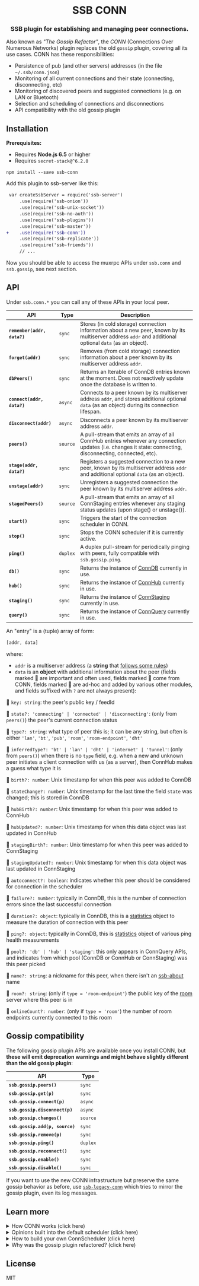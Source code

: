 <div style="text-align:center" align="center">

# SSB CONN

### SSB plugin for establishing and managing peer connections.

</div>

Also known as *"The Gossip Refactor"*, the *CONN* (Connections Over Numerous Networks) plugin replaces the old `gossip` plugin, covering all its use cases. CONN has these responsibilities:

- Persistence of pub (and other servers) addresses (in the file `~/.ssb/conn.json`)
- Monitoring of all current connections and their state (connecting, disconnecting, etc)
- Monitoring of discovered peers and suggested connections (e.g. on LAN or Bluetooth)
- Selection and scheduling of connections and disconnections
- API compatibility with the old gossip plugin


## Installation

**Prerequisites:**

- Requires **Node.js 6.5** or higher
- Requires `secret-stack@^6.2.0`

```
npm install --save ssb-conn
```

Add this plugin to ssb-server like this:

```diff
 var createSsbServer = require('ssb-server')
     .use(require('ssb-onion'))
     .use(require('ssb-unix-socket'))
     .use(require('ssb-no-auth'))
     .use(require('ssb-plugins'))
     .use(require('ssb-master'))
+    .use(require('ssb-conn'))
     .use(require('ssb-replicate'))
     .use(require('ssb-friends'))
     // ...
```

Now you should be able to access the muxrpc APIs under `ssb.conn` and `ssb.gossip`, see next section.

## API

Under `ssb.conn.*` you can call any of these APIs in your local peer.

| API | Type | Description |
|-----|------|-------------|
| **`remember(addr, data?)`** | `sync` | Stores (in cold storage) connection information about a new peer, known by its multiserver address `addr` and additional optional `data` (as an object). |
| **`forget(addr)`** | `sync` | Removes (from cold storage) connection information about a peer known by its multiserver address `addr`. |
| **`dbPeers()`** | `sync` | Returns an Iterable of ConnDB entries known at the moment. Does not reactively update once the database is written to. |
| **`connect(addr, data?)`** | `async` | Connects to a peer known by its multiserver address `addr`, and stores additional optional `data` (as an object) during its connection lifespan. |
| **`disconnect(addr)`** | `async` | Disconnects a peer known by its multiserver address `addr`. |
| **`peers()`** | `source` | A pull-stream that emits an array of all ConnHub entries whenever any connection updates (i.e. changes it state: connecting, disconnecting, connected, etc). |
| **`stage(addr, data?)`** | `sync` | Registers a suggested connection to a new peer, known by its multiserver address `addr` and additional optional `data` (as an object). |
| **`unstage(addr)`** | `sync` | Unregisters a suggested connection the peer known by its multiserver address `addr`. |
| **`stagedPeers()`** | `source` | A pull-stream that emits an array of all ConnStaging entries whenever any staging status updates (upon stage() or unstage()). |
| **`start()`** | `sync` | Triggers the start of the connection scheduler in CONN. |
| **`stop()`** | `sync` | Stops the CONN scheduler if it is currently active. |
| **`ping()`** | `duplex` | A duplex pull-stream for periodically pinging with peers, fully compatible with `ssb.gossip.ping`. |
| **`db()`** | `sync` | Returns the instance of [ConnDB](https://github.com/staltz/ssb-conn-db) currently in use. |
| **`hub()`** | `sync` | Returns the instance of [ConnHub](https://github.com/staltz/ssb-conn-hub) currently in use. |
| **`staging()`** | `sync` | Returns the instance of [ConnStaging](https://github.com/staltz/ssb-conn-staging) currently in use. |
| **`query()`** | `sync` | Returns the instance of [ConnQuery](https://github.com/staltz/ssb-conn-query) currently in use. |

An "entry" is a (tuple) array of form:

```javascript
[addr, data]
```
 where:
 - `addr` is a multiserver address (a **string** that [follows some rules](https://github.com/dominictarr/multiserver-address))
 - `data` is an **object** with additional information about the peer (fields marked 🔷 are important and often used, fields marked 🔹 come from CONN, fields marked 🔸 are ad-hoc and added by various other modules, and fields suffixed with `?` are not always present):

🔷 `key: string`: the peer's public key / feedId

🔷 `state?: 'connecting' | 'connected' | 'disconnecting'`: (only from `peers()`) the peer's current connection status

🔷 `type?: string`: what type of peer this is; it can be any string, but often is either `'lan'`, `'bt'`, `'pub'`, `'room'`, `'room-endpoint'`, `'dht'`

🔹 `inferredType?: 'bt' | 'lan' | 'dht' | 'internet' | 'tunnel'`: (only from `peers()`) when there is no `type` field, e.g. when a new and unknown peer initiates a client connection with us (as a server), then ConnHub makes a guess what type it is

🔹 `birth?: number`: Unix timestamp for when this peer was added to ConnDB

🔹 `stateChange?: number`: Unix timestamp for the last time the field `state` was changed; this is stored in ConnDB

🔹 `hubBirth?: number`: Unix timestamp for when this peer was added to ConnHub

🔹 `hubUpdated?: number`: Unix timestamp for when this data object was last updated in ConnHub

🔹 `stagingBirth?: number`: Unix timestamp for when this peer was added to ConnStaging

🔹 `stagingUpdated?: number`: Unix timestamp for when this data object was last updated in ConnStaging

🔹 `autoconnect?: boolean`: indicates whether this peer should be considered for connection in the scheduler

🔹 `failure?: number`: typically in ConnDB, this is the number of connection errors since the last successful connection

🔹 `duration?: object`: typically in ConnDB, this is a [statistics](https://www.npmjs.com/package/statistics) object to measure the duration of connection with this peer

🔹 `ping?: object`: typically in ConnDB, this is [statistics](https://www.npmjs.com/package/statistics) object of various ping health measurements

🔹 `pool?: 'db' | 'hub' | 'staging'`: this only appears in ConnQuery APIs, and indicates from which pool (ConnDB or ConnHub or ConnStaging) was this peer picked

🔸 `name?: string`: a nickname for this peer, when there isn't an [ssb-about](https://github.com/ssbc/ssb-about) name

🔸 `room?: string`: (only if `type = 'room-endpoint'`) the public key of the [room](https://github.com/staltz/ssb-room) server where this peer is in

🔸 `onlineCount?: number`: (only if `type = 'room'`) the number of room endpoints currently connected to this room

## Gossip compatibility

The following gossip plugin APIs are available once you install CONN, but **these will emit deprecation warnings and might behave slightly different than the old gossip plugin**:

| API | Type |
|-----|------|
| **`ssb.gossip.peers()`** | `sync` |
| **`ssb.gossip.get(p)`** | `sync` |
| **`ssb.gossip.connect(p)`** | `async` |
| **`ssb.gossip.disconnect(p)`** | `async` |
| **`ssb.gossip.changes()`** | `source` |
| **`ssb.gossip.add(p, source)`** | `sync` |
| **`ssb.gossip.remove(p)`** | `sync` |
| **`ssb.gossip.ping()`** | `duplex` |
| **`ssb.gossip.reconnect()`** | `sync` |
| **`ssb.gossip.enable()`** | `sync` |
| **`ssb.gossip.disable()`** | `sync` |

If you want to use the new CONN infrastructure but preserve the same gossip behavior as before, use [`ssb-legacy-conn`](https://github.com/staltz/ssb-legacy-conn) which tries to mirror the gossip plugin, even its log messages.

## Learn more

<details>
  <summary>How CONN works (click here)</summary>
  <p>

![diagram.png](diagram.png)

Under the hood, CONN is based on three "pools" of peers:

- [ConnDB](https://github.com/staltz/ssb-conn-db): a persistent database of addresses to connect to
- [ConnHub](https://github.com/staltz/ssb-conn-hub): a façade API for currently active connections
- [ConnStaging](https://github.com/staltz/ssb-conn-staging): a pool of potential new connections

ConnDB contains metadata on stable servers and peers that have been successfully connectable. ConnHub is the central API that allows us to issue new connections and disconnections, as well as to track the currently active connections. ConnStaging is an in-memory ephemeral storage of new possible connections that the user might want to approve or disapprove.

Then, [ConnQuery](https://github.com/staltz/ssb-conn-query) has access to those three pools, and provides utilities to query, filter, and sort connections across all those pools.

**ConnScheduler** is an **opinionated** (⚠️) plugin that utilizes ConnQuery to select peers to connect to, then schedules connections to happen via ConnHub, as well as schedules disconnections if necessary. Being opinionated, CONN provides an easy way of replacing the default scheduler with your own scheduler, see instructions below.

There is also a **Gossip Compatibility** plugin, implementing all the legacy APIs, so that other SSB plugins that call these APIs will continue to function as normal.

When you install the ssb-plugin, it will actually setup three plugins:

```
[conn, connScheduler, gossip]
```

  </p>
</details>

<details>
  <summary>Opinions built into the default scheduler (click here)</summary>
  <p>

The default scheduler is roughly the same as the legacy ssb-gossip plugin, with some opinions removed and others added. The scheduler has two parts: discovery setup on startup, and periodic connections/disconnections.

**Discovery setup:**

- Read the SSB log and look for "pub" messages, and `remember` them
- Listen to a stream of Bluetooth nearby devices, and `stage` them

**Periodic connections/disconnections:**

- With (5sec) exponential backoff, try to connect to at most 10 room servers
- With (10sec) exponential backoff, try to connect to at most 2 non-room peers that we have connected successfully before
- With (30sec) exponential backoff, try to connect to at most 2 non-room peers that we have never with connected before
- With (1min) exponential backoff, try to connect to at most 3 non-room peers that have we always failed to connect with
- With (4min) exponential backoff, try to connect to at most 1 non-room peer that seem to run a legacy version of the gossip plugin

In none of the cases above shall we connect to a peer that we block.

- Automatically connect to (five) staged peers we follow
- Disconnect from connected peers that have just been blocked
- Unstage LAN peers that haven't been updated in ConnStaging in 10 seconds
- Unstage Bluetooth peers that haven't been updated in ConnStaging in 30 seconds
- Wait some 10 seconds before disconnecting a "connecting" peer
- Disconnect peer that have been online with us for more than 1 hour

**Other events:**

- Upon wakeup (from computer 'sleep'), fully reset the ConnHub
- Upon network (interface) changes, fully reset the ConnHub
- Upon a disconnection, try to connect to some peer (section above)

<ul></ul>

  </p>
</details>

<details>
  <summary>How to build your own ConnScheduler (click here)</summary>
  <p>

To experiment with your own opinions for establishing connections, you can make your own ConnScheduler, which is just a typical SSB plugin. You can write in the traditional style (like other SSB plugins), or with OOP decorators. The example below uses OOP decorators.

Here is the basic shape of the scheduler:

```javascript
import {plugin, muxrpc} from 'secret-stack-decorators';

@plugin('1.0.0')
module.exports = class ConnScheduler {
  constructor(ssb, config) {
    // basic setup here
    this.ssb = ssb;
  }

  @muxrpc('sync')
  public start = () => {
    // this is called when the scheduler should begin scheduling connections

    // You have access to CONN core here:
    const query = this.ssb.conn.query();
    this.ssb.conn.stage(addr);
    this.ssb.conn.disconnect(addr);
    // ...
  }

  @muxrpc('sync')
  public stop = () => {
    // this is called when the scheduler should cancel its jobs
  }
}
```

Note that the name of the plugin must be **exactly `ConnScheduler`** (or `connScheduler`) and it **must have the methods start() and stop()**, because the CONN core will try to use your scheduler under those names. The rest of the contents of the ConnScheduler class are up to you, you can use private methods, etc.

When you're done building your scheduler, you can export it together with CONN core and the gossip compatibility plugin like this:

```js
var CONN = require('ssb-conn/core')
var Gossip = require('ssb-conn/compat')
var ConnScheduler = require('./my-scheduler')

module.exports = [CONN, ConnScheduler, Gossip]
```

That array is a valid secret-stack plugin which you can `.use()` in ssb-server.

<ul></ul>

  </p>
</details>

<details>
  <summary>Why was the gossip plugin refactored? (click here)</summary>
  <p>

The legacy gossip plugin is one of the oldest parts of the SSB stack in Node.js, and it contained several old opinions. It wasn't designed with multiserver in mind, so it made a lot of assumptions that peers have `host`/`port` fields. Nowadays with Bluetooth and other unusual modes of connectivity, that assumption breaks down often.

The gossip plugin also did not have the concept of "staging", which is useful for ephemeral connections (LAN or Bluetooth) in spaces that may have many strangers. So the gossip plugin tended to connect as soon as possible to any peer discovered.

Also, since the gossip plugin was a monolith, it had all these concerns (cold persistence, in-memory tracking of current connections, ephemeral peers, scheduling, old and new style addresses) squashed into one file, making it hard and brittle to change the code.

The objectives with CONN were to:

- Untangle the codebase into modular components with single responsibilities
- Standardize the assumption that addresses are always multiserver addresses
- All "pools" (DB, Hub, Staging) are key-value pairs `[address, dataObject]`
- Make scheduling easily customizable but provide an opinionated default

<ul></ul>

  </p>
</details>

## License

MIT
